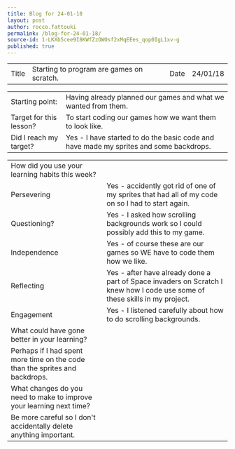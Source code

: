 ```yaml
---
title: Blog for 24-01-18
layout: post
author: rocco.fattouki
permalink: /blog-for-24-01-18/
source-id: 1-LKXb5cee9I8KWfZzOWOsf2xMqEEes_qop0IgL1xv-g
published: true
---
```

<table>
  <tr>
    <td>Title</td>
    <td>Starting to program are games on scratch.</td>
    <td>Date</td>
    <td>24/01/18</td>
  </tr>
</table>


<table>
  <tr>
    <td>Starting point:</td>
    <td>Having already planned our games and what we wanted from them.</td>
  </tr>
  <tr>
    <td>Target for this lesson?</td>
    <td>To start coding our games how we want them to look like.</td>
  </tr>
  <tr>
    <td>Did I reach my target? </td>
    <td>Yes - I have started to do the basic code and have made my sprites and some backdrops.</td>
  </tr>
</table>


<table>
  <tr>
    <td>How did you use your learning habits this week?</td>
    <td></td>
  </tr>
  <tr>
    <td>Persevering</td>
    <td>Yes - accidently got rid of one of my sprites that had all of my code on so I had to start again.</td>
  </tr>
  <tr>
    <td>Questioning?</td>
    <td>Yes - I asked how scrolling backgrounds work so I could possibly add this to my game.</td>
  </tr>
  <tr>
    <td>Independence</td>
    <td>Yes - of  course these are our games so WE have to code them how we like.</td>
  </tr>
  <tr>
    <td>Reflecting</td>
    <td>Yes - after have already done a part of Space invaders on Scratch I knew how I code use some of these skills in my project.</td>
  </tr>
  <tr>
    <td>Engagement</td>
    <td>Yes - I listened carefully about how to do scrolling backgrounds.</td>
  </tr>
  <tr>
    <td>What could have gone better in your learning?</td>
    <td></td>
  </tr>
  <tr>
    <td>Perhaps if I had spent more time on the code than the sprites and backdrops.</td>
    <td></td>
  </tr>
  <tr>
    <td>What changes do you need to make to improve your learning next time?</td>
    <td></td>
  </tr>
  <tr>
    <td>Be more careful so I don't accidentally delete anything important.</td>
    <td></td>
  </tr>
</table>



